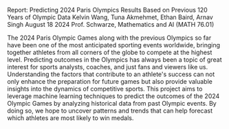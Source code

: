 Report: Predicting 2024 Paris Olympics Results Based on Previous 120 Years of Olympic Data
Kelvin Wang, Tuna Akmehmet, Ethan Baird, Arnav Singh
August 18 2024
Prof. Schwarze, Mathematics and AI (MATH 76.01)

The 2024 Paris Olympic Games along with the previous Olympics so far have been one of the most anticipated sporting events worldwide, bringing together athletes from all corners of the globe to compete at the highest level. Predicting outcomes in the Olympics has always been a topic of great interest for sports analysts, coaches, and just fans and viewers like us. Understanding the factors that contribute to an athlete's success can not only enhance the preparation for future games but also provide valuable insights into the dynamics of competitive sports. This project aims to leverage machine learning techniques to predict the outcomes of the 2024 Olympic Games by analyzing historical data from past Olympic events. By doing so, we hope to uncover patterns and trends that can help forecast which athletes are most likely to win medals.

